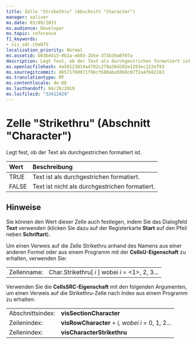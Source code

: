 ```yaml
---
title: Zelle "Strikethru" (Abschnitt "Character")
manager: soliver
ms.date: 03/09/2015
ms.audience: Developer
ms.topic: reference
f1_keywords:
- vis_sdr.chm975
localization_priority: Normal
ms.assetid: b03b4415-0b1a-eb03-2b5e-373b39a0f07a
description: Legt fest, ob der Text als durchgestrichen formatiert ist.
ms.openlocfilehash: 4a58123814a4782c279a36d202e1293ec222ef93
ms.sourcegitcommit: 8657170d071f9bcf680aba50b9c07f2a4fb82283
ms.translationtype: MT
ms.contentlocale: de-DE
ms.lasthandoff: 04/28/2019
ms.locfileid: "33412429"
---
```

# <a name="strikethru-cell-character-section"></a>Zelle "Strikethru" (Abschnitt "Character")

Legt fest, ob der Text als durchgestrichen formatiert ist.
  
|**Wert**|**Beschreibung**|
|:-----|:-----|
|TRUE  <br/> |Text ist als durchgestrichen formatiert.  <br/> |
|FALSE  <br/> |Text ist nicht als durchgestrichen formatiert.  <br/> |
   
## <a name="remarks"></a>Hinweise

Sie können den Wert dieser Zelle auch festlegen, indem Sie das Dialogfeld **Text** verwenden (klicken Sie dazu auf der Registerkarte **Start** auf den Pfeil neben **Schriftart**). 
  
Um einen Verweis auf die Zelle Strikethru anhand des Namens aus einer anderen Formel oder aus einem Programm mit der **CellsU-Eigenschaft** zu erhalten, verwenden Sie: 
  
|||
|:-----|:-----|
|Zellenname:  <br/> |Char.Strikethru[ *i*  ] wobei  *i*  = <1>, 2, 3...  <br/> |
   
Verwenden Sie die **CellsSRC-Eigenschaft** mit den folgenden Argumenten, um einen Verweis auf die Strikethru-Zelle nach Index aus einem Programm zu erhalten: 
  
|||
|:-----|:-----|
|Abschnittsindex:  <br/> |**visSectionCharacter** <br/> |
|Zeilenindex:  <br/> |**visRowCharacter**  +   *i,* *wobei i* = 0, 1, 2...  <br/> |
|Zellenindex:  <br/> |**visCharacterStrikethru** <br/> |
   

